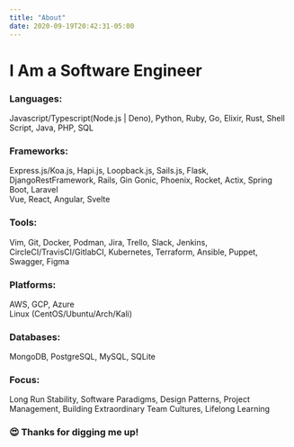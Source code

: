 ```yaml
---
title: "About"
date: 2020-09-19T20:42:31-05:00
---
```

# I Am a Software Engineer
### Languages:
Javascript/Typescript(Node.js | Deno), Python, Ruby, Go, Elixir, Rust, Shell Script, Java, PHP, SQL
### Frameworks:
Express.js/Koa.js, Hapi.js, Loopback.js, Sails.js, Flask, DjangoRestFramework, Rails, Gin Gonic, Phoenix, Rocket, Actix, Spring Boot, Laravel  
Vue, React, Angular, Svelte  
### Tools:
Vim, Git, Docker, Podman, Jira, Trello, Slack, Jenkins, CircleCI/TravisCI/GitlabCI, Kubernetes, Terraform, Ansible, Puppet, Swagger, Figma  
### Platforms:
AWS, GCP, Azure  
Linux (CentOS/Ubuntu/Arch/Kali)  
### Databases:
MongoDB, PostgreSQL, MySQL, SQLite  
### Focus:
Long Run Stability, Software Paradigms, Design Patterns, Project Management, Building Extraordinary Team Cultures, Lifelong Learning  
### 😍 Thanks for digging me up!
